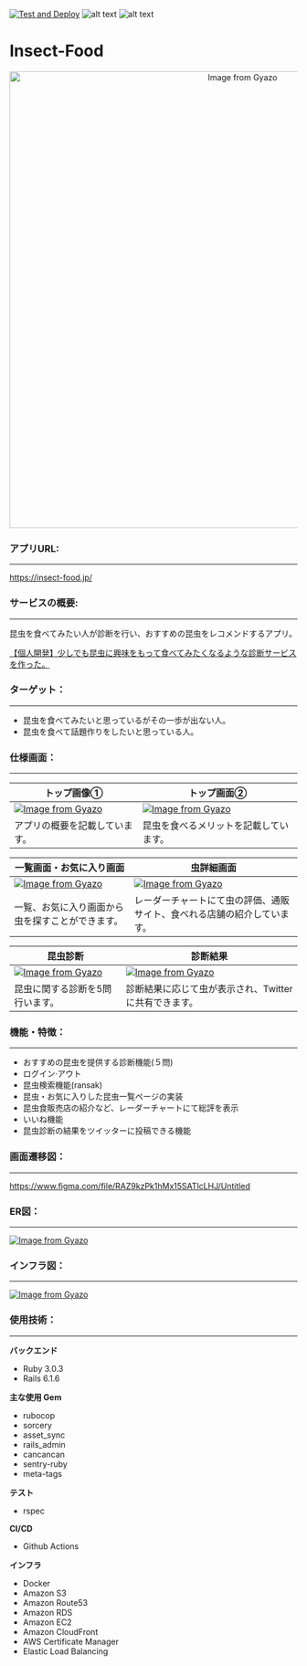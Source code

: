 [![Test and Deploy](https://github.com/Masaaki618/Insect-Food/actions/workflows/test_deploy.yml/badge.svg)](https://github.com/Masaaki618/Insect-Food/actions/workflows/test_deploy.yml) ![alt text](https://img.shields.io/badge/Rails-6.1.6-red) ![alt text](https://img.shields.io/badge/Ruby-3.0.3-red)

# Insect-Food 

<p align="center">
  <a href="https://gyazo.com/6f59c3aa43d423670e9830e6c60e3ed9"><img src="https://i.gyazo.com/6f59c3aa43d423670e9830e6c60e3ed9.png" alt="Image from Gyazo" width="800"/>   </a>
</p>

### **アプリURL:**

---

https://insect-food.jp/



### **サービスの概要:**

---

昆虫を食べてみたい人が診断を行い、おすすめの昆虫をレコメンドするアプリ。

[【個人開発】少しでも昆虫に興味をもって食べてみたくなるような診断サービスを作った。](https://qiita.com/masaaki_618/items/13efc16f16164e8ac89a)

### **ターゲット：**

---

- 昆虫を食べてみたいと思っているがその一歩が出ない人。
- 昆虫を食べて話題作りをしたいと思っている人。

### **仕様画面：**

---

<p align="center">

| トップ画像① | トップ画面② |
| ---- | ---- |
|  [![Image from Gyazo](https://i.gyazo.com/982e17c5aeaf87b599266b4310885cbd.png)](https://gyazo.com/982e17c5aeaf87b599266b4310885cbd) | [![Image from Gyazo](https://i.gyazo.com/352aacddaaf08b7ccb73c8834ce569b5.png)](https://gyazo.com/352aacddaaf08b7ccb73c8834ce569b5) |
| アプリの概要を記載しています。| 昆虫を食べるメリットを記載しています。|

| 一覧画面・お気に入り画面 | 虫詳細画面 |
| ---- | ---- |
|  [![Image from Gyazo](https://i.gyazo.com/7adaa6d960347a25724af3965346b3c1.png)](https://gyazo.com/7adaa6d960347a25724af3965346b3c1) |  [![Image from Gyazo](https://i.gyazo.com/c9e691f66272a5492ed94a85eb158226.png)](https://gyazo.com/c9e691f66272a5492ed94a85eb158226)  |
| 一覧、お気に入り画面から虫を探すことができます。| レーダーチャートにて虫の評価、通販サイト、食べれる店舗の紹介しています。 |
    
| 昆虫診断  | 診断結果 |
| ---- | ---- |
|  [![Image from Gyazo](https://i.gyazo.com/8fd79159f2f814968d84272e56d212ea.png)](https://gyazo.com/8fd79159f2f814968d84272e56d212ea)  |  [![Image from Gyazo](https://i.gyazo.com/f27ed6a436e721c95271f39313511582.png)](https://gyazo.com/f27ed6a436e721c95271f39313511582)  |
| 昆虫に関する診断を5問行います。| 診断結果に応じて虫が表示され、Twitterに共有できます。|
    
</p>

### **機能・特徴：**

---

- おすすめの昆虫を提供する診断機能(５問)
- ログイン·アウト
- 昆虫検索機能(ransak)
- 昆虫・お気に入りした昆虫一覧ページの実装
- 昆虫食販売店の紹介など、レーダーチャートにて総評を表示
- いいね機能
- 昆虫診断の結果をツイッターに投稿できる機能

### **画面遷移図：**

---

https://www.figma.com/file/RAZ9kzPk1hMx15SATlcLHJ/Untitled

### **ER図：**

---

[![Image from Gyazo](https://i.gyazo.com/67297c815a4406ab815a26f11226c67e.png)](https://gyazo.com/67297c815a4406ab815a26f11226c67e)

### **インフラ図：**

---

[![Image from Gyazo](https://i.gyazo.com/885705803da3921f9f855b563fd40225.png)](https://gyazo.com/885705803da3921f9f855b563fd40225)

### **使用技術：**

---

**バックエンド**

- Ruby 3.0.3
- Rails 6.1.6

**主な使用 Gem**

- rubocop
- sorcery
- asset_sync
- rails_admin
- cancancan
- sentry-ruby
- meta-tags

**テスト**

- rspec

**CI/CD**

- Github Actions

**インフラ**

- Docker
- Amazon S3
- Amazon Route53
- Amazon RDS
- Amazon EC2
- Amazon CloudFront
- AWS Certificate Manager
- Elastic Load Balancing
